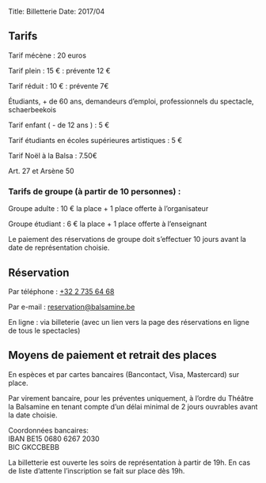 Title: Billetterie
Date: 2017/04

## Tarifs

Tarif mécène
:  20 euros

Tarif plein
:  15 €
:  prévente 12 €

Tarif réduit
:  10 €
:  prévente 7€

Étudiants, + de 60 ans, demandeurs d’emploi, professionnels du spectacle, schaerbeekois

Tarif enfant ( - de 12 ans )
:  5 €

Tarif étudiants en écoles supérieures artistiques
:  5 €

Tarif Noël à la Balsa
:  7.50€

Art. 27 et Arsène 50

### Tarifs de groupe (à partir de 10 personnes) :

Groupe adulte
:  10 € la place + 1 place offerte à l’organisateur

Groupe étudiant
:  6 € la place + 1 place offerte à l’enseignant

Le paiement des réservations de groupe doit s’effectuer 10 jours avant la date de représentation choisie.

## Réservation

Par téléphone
:  [+32 2 735 64 68](tel:+3227356468)

Par e-mail
:  [reservation@balsamine.be](mailto:reservation@balsamine.be)

En ligne
:  via billeterie (avec un lien vers la page des réservations en ligne de tous le spectacles)


## Moyens de paiement et retrait des places


En espèces et par cartes bancaires (Bancontact, Visa, Mastercard) sur place.

Par virement bancaire, pour les préventes uniquement, à l’ordre du Théâtre la Balsamine en tenant compte d’un délai minimal de 2 jours ouvrables avant la date choisie.

Coordonnées bancaires:  
IBAN BE15 0680 6267 2030  
BIC GKCCBEBB

La billetterie est ouverte les soirs de représentation à partir de 19h. En cas de liste d’attente l’inscription se fait sur place dès 19h.
